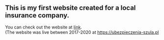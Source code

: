 This is my **first** website created for a local insurance company.   
---
You can check out the website at [link](https://meggiszu.github.io/).  
(The website was live between 2017-2020 at https://ubezpieczenia-szula.pl
